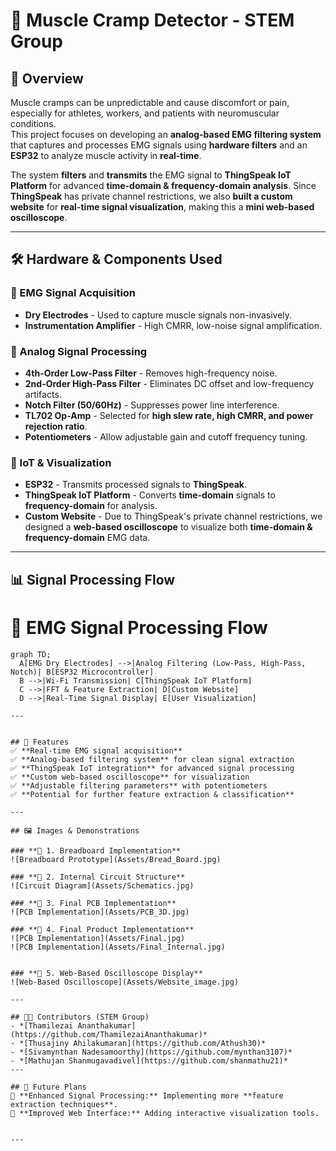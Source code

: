 # 🦾 Muscle Cramp Detector - STEM Group  

## 📌 Overview  
Muscle cramps can be unpredictable and cause discomfort or pain, especially for athletes, workers, and patients with neuromuscular conditions.  
This project focuses on developing an **analog-based EMG filtering system** that captures and processes EMG signals using **hardware filters** and an **ESP32** to analyze muscle activity in **real-time**.  

The system **filters** and **transmits** the EMG signal to **ThingSpeak IoT Platform** for advanced **time-domain & frequency-domain analysis**. Since **ThingSpeak** has private channel restrictions, we also **built a custom website** for **real-time signal visualization**, making this a **mini web-based oscilloscope**.  

---

## 🛠️ Hardware & Components Used  

### **🔹 EMG Signal Acquisition**
- **Dry Electrodes** - Used to capture muscle signals non-invasively.  
- **Instrumentation Amplifier** - High CMRR, low-noise signal amplification.  

### **🔹 Analog Signal Processing**
- **4th-Order Low-Pass Filter** - Removes high-frequency noise.  
- **2nd-Order High-Pass Filter** - Eliminates DC offset and low-frequency artifacts.  
- **Notch Filter (50/60Hz)** - Suppresses power line interference.  
- **TL702 Op-Amp** - Selected for **high slew rate, high CMRR, and power rejection ratio**.  
- **Potentiometers** - Allow adjustable gain and cutoff frequency tuning.

### **🔹 IoT & Visualization**
- **ESP32** - Transmits processed signals to **ThingSpeak**.  
- **ThingSpeak IoT Platform** - Converts **time-domain** signals to **frequency-domain** for analysis.  
- **Custom Website** - Due to ThingSpeak's private channel restrictions, we designed a **web-based oscilloscope** to visualize both **time-domain & frequency-domain** EMG data.  

---

## 📊 Signal Processing Flow  
# 🔹 EMG Signal Processing Flow  

```mermaid
graph TD;
  A[EMG Dry Electrodes] -->|Analog Filtering (Low-Pass, High-Pass, Notch)| B[ESP32 Microcontroller]
  B -->|Wi-Fi Transmission| C[ThingSpeak IoT Platform]
  C -->|FFT & Feature Extraction| D[Custom Website]
  D -->|Real-Time Signal Display| E[User Visualization]

---


## 🎯 Features  
✅ **Real-time EMG signal acquisition**  
✅ **Analog-based filtering system** for clean signal extraction  
✅ **ThingSpeak IoT integration** for advanced signal processing  
✅ **Custom web-based oscilloscope** for visualization  
✅ **Adjustable filtering parameters** with potentiometers  
✅ **Potential for further feature extraction & classification**  

---

## 🖼️ Images & Demonstrations  

### **📌 1. Breadboard Implementation**
![Breadboard Prototype](Assets/Bread_Board.jpg)  

### **📌 2. Internal Circuit Structure**
![Circuit Diagram](Assets/Schematics.jpg)  

### **📌 3. Final PCB Implementation**
![PCB Implementation](Assets/PCB_3D.jpg)  

### **📌 4. Final Product Implementation**
![PCB Implementation](Assets/Final.jpg) 
![PCB Implementation](Assets/Final_Internal.jpg) 

 
### **📌 5. Web-Based Oscilloscope Display**
![Web-Based Oscilloscope](Assets/Website_image.jpg)  

---

## 👨‍💻 Contributors (STEM Group)  
- *[Thamilezai Ananthakumar](https://github.com/ThamilezaiAnanthakumar)*
- *[Thusajiny Ahilakumaran](https://github.com/Athush30)*
- *[Sivamynthan Nadesamoorthy](https://github.com/mynthan3107)*
- *[Mathujan Shanmugavadivel](https://github.com/shanmathu21)*
---

## 🚀 Future Plans  
🔹 **Enhanced Signal Processing:** Implementing more **feature extraction techniques**.  
🔹 **Improved Web Interface:** Adding interactive visualization tools.   
 

---




